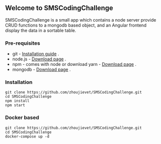 ## Welcome to SMSCodingChallenge
SMSCodingChallenge is a small app which contains a node server provide CRUD functions to a mongodb based object,
and an Angular frontend display the data in a sortable table.

### Pre-requisites
* git - [Installation guide](https://www.linode.com/docs/development/version-control/how-to-install-git-on-linux-mac-and-windows/) .  
* node.js - [Download page](https://nodejs.org/en/download/) .  
* npm - comes with node or download yarn - [Download page](https://yarnpkg.com/lang/en/docs/install) .  
* mongodb - [Download page](https://www.mongodb.com/download-center/community) .

### Installation 
``` 
git clone https://github.com/zhoujievet/SMSCodingChallenge.git
cd SMSCodingChallenge
npm install
npm start
```

### Docker based 
``` 
git clone https://github.com/zhoujievet/SMSCodingChallenge.git
cd SMSCodingChallenge
docker-compose up -d
```
